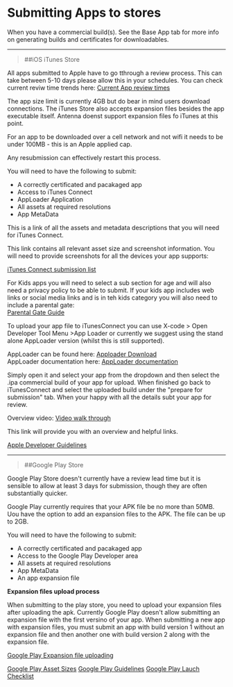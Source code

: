 
<h1>Submitting Apps to stores</h1>

When you have a commercial build(s). 
See the Base App tab for more info on generating builds and certificates for downloadables.

----
>##iOS iTunes Store

All apps submitted to Apple have to go tthrough a review process.
This can take between 5-10 days please allow this in your schedules.
You can check current reviw time trends here: 
[Current App review times](http://appreviewtimes.com/)

The app size limit is currently 4GB but do bear in mind users download connections.
The iTunes Store also accepts expansion files besides the app executable itself.
Antenna doenst support expansion files fo iTunes at this point.

For an app to be downloaded over a cell network and not wifi it needs to be under 100MB - this is an Apple applied cap.

Any resubmission can effectively restart this process.

You will need to have the following to submit:  

 - A correctly certificated and pacakaged app
 - Access to iTunes Connect
 - AppLoader Application
 - All assets at required resolutions
 - App MetaData

This is a link of all the assets and metadata descriptions that you will need for iTunes Connect. 

This link contains all relevant asset size and screenshot information.
You will need to provide screenshots for all the devices your app supports: 

[iTunes Connect submission list](https://developer.apple.com/library/ios/documentation/LanguagesUtilities/Conceptual/iTunesConnect_Guide/Appendices/Properties.html)

For Kids apps you will need to select a sub section for age and will also need a privacy policy to be able to submit.
If your kids app includes web links or social media links and is in teh kids category you will also need to include a parental gate:  
[Parental Gate Guide](https://developer.apple.com/app-store/parental-gates/)  

To upload your app file to iTunesConnect you can use X-code > Open Developer Tool Menu >App Loader or currently we suggest using the stand alone AppLoader version (whilst this is still supported).

AppLoader can be found here:
[Apploader Download](https://itunesconnect.apple.com/apploader/ApplicationLoader_3.0.dmg)  
AppLoader documentation here:
[AppLoader documentation](http://help.apple.com/itc/apploader/)

Simply open it and select your app from the dropdown and then select the .ipa commercial build of your app for upload. 
When finished go back to iTunesConnect and select the uploaded build under the "prepare for submission" tab.
When your happy with all the details subt your app for review.  






Overview video:
[Video walk through](https://drive.google.com/file/d/0B-4IrW_F-LIRM1V6UjcwdnpTOE0/view?usp=sharing)

This link will provide you with an overview and helpful links.

[Apple Developer Guidelines](https://developer.apple.com/appstore/guidelines.html)


----

>##Google Play Store

Google Play Store doesn't currently have a review lead time but it is sensible to allow at least 3 days for submission, though they are often substantially quicker.

Google Play currently requires that your APK file be no more than 50MB. 
Uou have the option to add an expansion files to the APK. The file can be up to 2GB.

You will need to have the following to submit:

- A correctly certificated and pacakaged app
- Access to the Google Play Developer area
- All assets at required resolutions
- App MetaData
- An app expansion file



**Expansion files upload process**

When submitting to the play store, you need to upload your expansion files after uploading the apk. Currently Google Play doesn't allow submitting an expansion file with the first versino of your app. When submitting a new app with expansion files, you must submit an app with build version 1 without an expansion file and then another one with build version 2 along with the expansion file.

[Google Play Expansion file uploading](https://support.google.com/googleplay/android-developer/answer/2481797?hl=en-GB)

[Google Play Asset Sizes](https://support.google.com/googleplay/android-developer/answer/1078870)
[Google Play Guidelines](http://developer.android.com/distribute/googleplay/publish/preparing.html)
[Google Play Lauch Checklist](http://developer.android.com/distribute/googleplay/publish/preparing.html)
